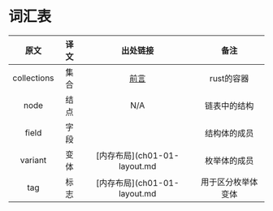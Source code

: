 # 词汇表

|原文|译文|出处链接|备注|
|:---:|:---:|:---:|:---:|
|collections|集合|[前言](ch00-00-preface.md)|rust的容器|
|node|结点|N/A|链表中的结构|
|field|字段||结构体的成员|
|variant|变体|[内存布局](ch01-01-layout.md|枚举体的成员|
|tag|标志|[内存布局](ch01-01-layout.md|用于区分枚举体变体|
